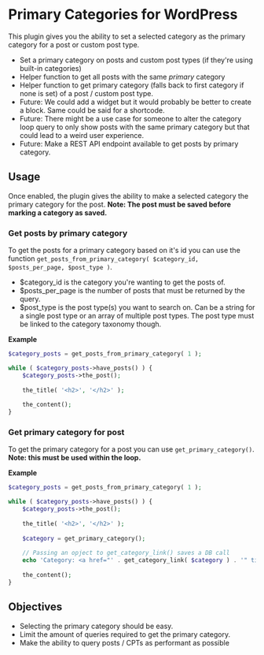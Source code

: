 # Primary Categories for WordPress

This plugin gives you the ability to set a selected category as the primary category for a post or custom post type.

* Set a primary category on posts and custom post types (if they're using built-in categories)
* Helper function to get all posts with the same *primary* category
* Helper function to get primary category (falls back to first category if none is set) of a post / custom post type.
* Future: We could add a widget but it would probably be better to create a block. Same could be said for a shortcode.
* Future: There might be a use case for someone to alter the category loop query to only show posts with the same primary category but that could lead to a weird user experience.
* Future: Make a REST API endpoint available to get posts by primary category.

## Usage

Once enabled, the plugin gives the ability to make a selected category the primary category for the post. **Note: The post must be saved before marking a category as saved.**

### Get posts by primary category

To get the posts for a primary category based on it's id you can use the function `get_posts_from_primary_category( $category_id, $posts_per_page, $post_type )`.

* $category_id is the category you're wanting to get the posts of.
* $posts_per_page is the number of posts that must be returned by the query.
* $post_type is the post type(s) you want to search on. Can be a string for a single post type or an array of multiple post types. The post type must be linked to the category taxonomy though.

**Example**
```php
$category_posts = get_posts_from_primary_category( 1 );

while ( $category_posts->have_posts() ) {
    $category_posts->the_post();
    
    the_title( '<h2>', '</h2>' );
    
    the_content();
}
```

### Get primary category for post

To get the primary category for a post you can use `get_primary_category()`. **Note: this must be used within the loop.**

**Example**
```php
$category_posts = get_posts_from_primary_category( 1 );

while ( $category_posts->have_posts() ) {
    $category_posts->the_post();
    
    the_title( '<h2>', '</h2>' );
    
    $category = get_primary_category();
    
    // Passing an opject to get_category_link() saves a DB call
    echo 'Category: <a href="' . get_category_link( $category ) . '" title="'  . $category->name .  '">' . $category->name . '</a>';
    
    the_content();
}
```

## Objectives

* Selecting the primary category should be easy. 
* Limit the amount of queries required to get the primary category.
* Make the ability to query posts / CPTs as performant as possible

